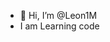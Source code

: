 - 👋 Hi, I’m @Leon1M
- I am Learning code

<!---
Leon1M/Leon1M is a ✨ special ✨ repository because its `README.md` (this file) appears on your GitHub profile.
You can click the Preview link to take a look at your changes.
--->
